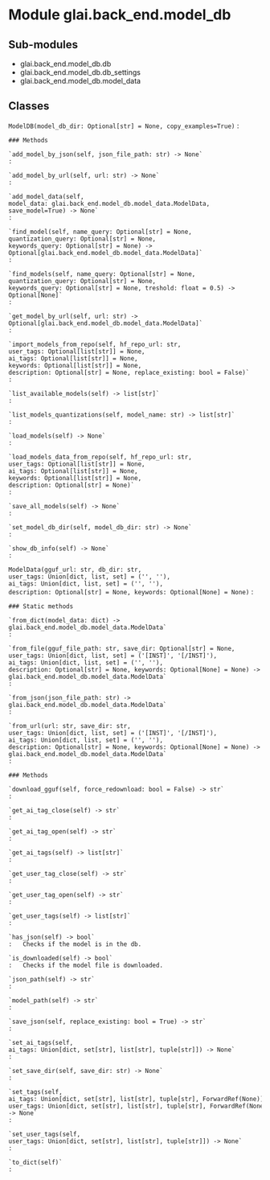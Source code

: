 Module glai.back_end.model_db
=============================

Sub-modules
-----------
* glai.back_end.model_db.db
* glai.back_end.model_db.db_settings
* glai.back_end.model_db.model_data

Classes
-------

`ModelDB(model_db_dir: Optional[str] = None, copy_examples=True)`
:   

    ### Methods

    `add_model_by_json(self, json_file_path: str) ‑> None`
    :

    `add_model_by_url(self, url: str) ‑> None`
    :

    `add_model_data(self, model_data: glai.back_end.model_db.model_data.ModelData, save_model=True) ‑> None`
    :

    `find_model(self, name_query: Optional[str] = None, quantization_query: Optional[str] = None, keywords_query: Optional[str] = None) ‑> Optional[glai.back_end.model_db.model_data.ModelData]`
    :

    `find_models(self, name_query: Optional[str] = None, quantization_query: Optional[str] = None, keywords_query: Optional[str] = None, treshold: float = 0.5) ‑> Optional[None]`
    :

    `get_model_by_url(self, url: str) ‑> Optional[glai.back_end.model_db.model_data.ModelData]`
    :

    `import_models_from_repo(self, hf_repo_url: str, user_tags: Optional[list[str]] = None, ai_tags: Optional[list[str]] = None, keywords: Optional[list[str]] = None, description: Optional[str] = None, replace_existing: bool = False)`
    :

    `list_available_models(self) ‑> list[str]`
    :

    `list_models_quantizations(self, model_name: str) ‑> list[str]`
    :

    `load_models(self) ‑> None`
    :

    `load_models_data_from_repo(self, hf_repo_url: str, user_tags: Optional[list[str]] = None, ai_tags: Optional[list[str]] = None, keywords: Optional[list[str]] = None, description: Optional[str] = None)`
    :

    `save_all_models(self) ‑> None`
    :

    `set_model_db_dir(self, model_db_dir: str) ‑> None`
    :

    `show_db_info(self) ‑> None`
    :

`ModelData(gguf_url: str, db_dir: str, user_tags: Union[dict, list, set] = ('', ''), ai_tags: Union[dict, list, set] = ('', ''), description: Optional[str] = None, keywords: Optional[None] = None)`
:   

    ### Static methods

    `from_dict(model_data: dict) ‑> glai.back_end.model_db.model_data.ModelData`
    :

    `from_file(gguf_file_path: str, save_dir: Optional[str] = None, user_tags: Union[dict, list, set] = ('[INST]', '[/INST]'), ai_tags: Union[dict, list, set] = ('', ''), description: Optional[str] = None, keywords: Optional[None] = None) ‑> glai.back_end.model_db.model_data.ModelData`
    :

    `from_json(json_file_path: str) ‑> glai.back_end.model_db.model_data.ModelData`
    :

    `from_url(url: str, save_dir: str, user_tags: Union[dict, list, set] = ('[INST]', '[/INST]'), ai_tags: Union[dict, list, set] = ('', ''), description: Optional[str] = None, keywords: Optional[None] = None) ‑> glai.back_end.model_db.model_data.ModelData`
    :

    ### Methods

    `download_gguf(self, force_redownload: bool = False) ‑> str`
    :

    `get_ai_tag_close(self) ‑> str`
    :

    `get_ai_tag_open(self) ‑> str`
    :

    `get_ai_tags(self) ‑> list[str]`
    :

    `get_user_tag_close(self) ‑> str`
    :

    `get_user_tag_open(self) ‑> str`
    :

    `get_user_tags(self) ‑> list[str]`
    :

    `has_json(self) ‑> bool`
    :   Checks if the model is in the db.

    `is_downloaded(self) ‑> bool`
    :   Checks if the model file is downloaded.

    `json_path(self) ‑> str`
    :

    `model_path(self) ‑> str`
    :

    `save_json(self, replace_existing: bool = True) ‑> str`
    :

    `set_ai_tags(self, ai_tags: Union[dict, set[str], list[str], tuple[str]]) ‑> None`
    :

    `set_save_dir(self, save_dir: str) ‑> None`
    :

    `set_tags(self, ai_tags: Union[dict, set[str], list[str], tuple[str], ForwardRef(None)], user_tags: Union[dict, set[str], list[str], tuple[str], ForwardRef(None)]) ‑> None`
    :

    `set_user_tags(self, user_tags: Union[dict, set[str], list[str], tuple[str]]) ‑> None`
    :

    `to_dict(self)`
    :
